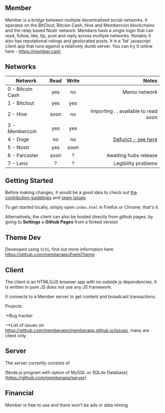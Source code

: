 ## Member

Member is a bridge between multiple decentralized social networks. It operates on the BitClout, Bitcoin Cash,
Hive and Membercoin blockchains and the relay based Nostr network. 
Members have a single login that can read, follow, like, tip, post and reply across multiple networks.
Notably it also has reputational ratings and geolocated posts.
It is a 'fat' javascript client app that runs against a relatively dumb server.
You can try it online here - https://member.cash

## Networks

| Network           | Read  | Write | Notes |
| ----------------  |:-----:| :----:|------:|
| 0 - Bitcoin Cash  | yes   | no    | Memo network|
| 1 - Bitclout      | yes   | yes   ||
| 2 - Hive          | soon  | no    | Importing . . available to read soon|
| 3 - Membercoin    | yes   | yes   ||
| 4 - Doge          | no    | no    | [Defunct - see here](https://www.reddit.com/r/dogecoindev/comments/y4apo0/new_project_on_the_doge_chain_decentralized/iteckgy/)|
| 5 - Nostr         | yes   | soon  ||
| 6 - Farcaster     | soon  | ?     | Awaiting hubs release |
| 7 - Lens          | ?     | ?     | Legibility problems |


## Getting Started

Before making changes, it would be a good idea to check
out [the contribution guidelines](CONTRIBUTING.md)
and [open issues](https://github.com/memberapp/memberapp.github.io/issues)

To get started locally, simply open `index.html` in Firefox or Chrome, that's it.

Alternatively, the client can also be hosted directly from github pages,
by going to **Settings > Github Pages** from a forked version

## Theme Dev

Developed using `SCSS`, find out more information here https://github.com/memberapp/FeelsTheme

## Client

The client is an HTML5/JS browser app with no outside js dependencies.
It is written in pure JS does not use any JS framework.

It connects to a Member server to get content and broadcast transactions. 

Projects

->Bug tracker

-->List of issues on https://github.com/memberapp/memberapp.github.io/issues, many are client only.

## Server

The server currently consists of

[Node.js program with option of MySQL or SQLite Database] (https://github.com/memberapp/server)


## Financial

Member is free to use and there won't be ads or data mining. 
